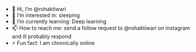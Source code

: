- 👋 Hi, I’m @rohaktiwari
- 👀 I’m interested in: sleeping
- 🌱 I’m currently learning: Deep learning 
- 📫 How to reach me: send a follow request to @rohaktiwari on instagram and ill probably respond
- ⚡ Fun fact: I am chronically online

<!---
rohaktiwari/rohaktiwari is a ✨ special ✨ repository because its `README.md` (this file) appears on your GitHub profile.
You can click the Preview link to take a look at your changes.
--->
